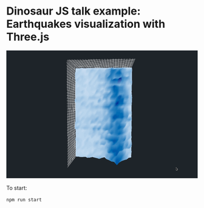 # Dinosaur JS talk example: Earthquakes visualization with Three.js

![](https://raw.githubusercontent.com/joannecheng/dinosaur-js-talk-examples/master/graph.gif)


To start:

```js
npm run start
```
